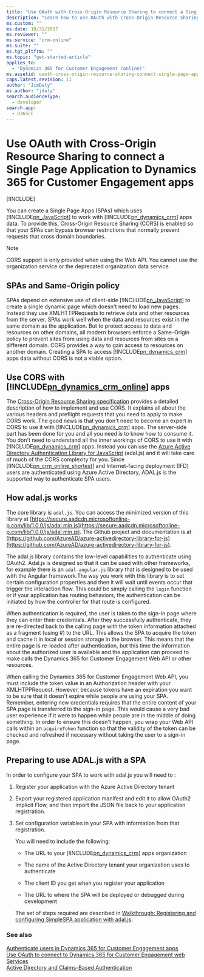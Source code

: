 ```yaml
---
title: "Use OAuth with Cross-Origin Resource Sharing to connect a Single Page Application (Developer Guide for Dynamics 365 for Customer Engagement apps)| MicrosoftDocs"
description: "Learn how to use OAuth with Cross-Origin Resource Sharing to connect a Single Page Application to Dynamics 365 for Customer Engagement apps"
ms.custom: ""
ms.date: 10/31/2017
ms.reviewer: ""
ms.service: "crm-online"
ms.suite: ""
ms.tgt_pltfrm: ""
ms.topic: "get-started-article"
applies_to: 
  - "Dynamics 365 for Customer Engagement (online)"
ms.assetid: oauth-cross-origin-resource-sharing-connect-single-page-application
caps.latest.revision: 11
author: "JimDaly"
ms.author: "jdaly"
search.audienceType: 
  - developer
search.app: 
  - D365CE
---
```

# Use OAuth with Cross-Origin Resource Sharing  to connect a Single Page Application  to Dynamics 365 for Customer Engagement apps

[!INCLUDE[](../includes/cc_applies_to_update_9_0_0.md)]

You can create a Single Page Apps (SPAs) which uses [!INCLUDE[pn_JavaScript](../includes/pn-javascript.md)] to work with [!INCLUDE[pn_dynamics_crm](../includes/pn-dynamics-crm.md)] apps data. To provide this, Cross-Origin Resource Sharing (CORS) is enabled so that your SPAs can bypass browser restrictions that normally prevent requests that cross domain boundaries.  
  
> [!NOTE]
>  CORS support is only provided when using the Web API. You cannot use the organization service or the deprecated organization data service.  
  
<a name="bkmk_Spas_and_same_origin_policy"></a>   
## SPAs and Same-Origin policy  
 SPAs depend on extensive use of client-side [!INCLUDE[pn_JavaScript](../includes/pn-javascript.md)] to create a single dynamic page which doesn't need to load new pages. Instead they use XMLHTTPRequests to retrieve data and other resources from the server. SPAs work well when the data and resources exist in the same domain as the application. But to protect access to data and resources on other domains, all modern browsers enforce a Same-Origin policy to prevent sites from using data and resources from sites on a different domain. CORS provides a way to gain access to resources on another domain. Creating a SPA to access [!INCLUDE[pn_dynamics_crm](../includes/pn-dynamics-crm.md)] apps data without CORS is not a viable option.  
  
<a name="bkmk_use_cors"></a>   
## Use CORS with [!INCLUDE[pn_dynamics_crm_online](../includes/pn-dynamics-crm-online.md)] apps
 The [Cross-Origin Resource Sharing specification](http://www.w3.org/TR/cors/) provides a detailed description of how to implement and use CORS. It explains all about the various headers and preflight requests that you need to apply to make CORS work. The good news is that you don't need to become an expert in CORS to use it with [!INCLUDE[pn_dynamics_crm](../includes/pn-dynamics-crm.md)] apps. The server-side part has been done for you and all you need is to know how to consume it.  You don't need to understand all the inner workings of CORS to use it with [!INCLUDE[pn_dynamics_crm](../includes/pn-dynamics-crm.md)] apps. Instead you can use the [Azure Active Directory Authentication Library for JavaScript](https://github.com/AzureAD/azure-activedirectory-library-for-js) (adal.js) and it will take care of much of the CORS complexity for you. Since [!INCLUDE[pn_crm_online_shortest](../includes/pn-crm-online-shortest.md)] and Internet-facing deployment (IFD) users are authenticated using Azure Active Directory, ADAL.js is the supported way to authenticate SPA users.  
  
<a name="bkmk_how_adaljs_works"></a>   
## How adal.js works  
 The core library is `adal.js`. You can access the minimized version of this library at [https://secure.aadcdn.microsoftonline-p.com/lib/1.0.0/js/adal.min.js](https://secure.aadcdn.microsoftonline-p.com/lib/1.0.0/js/adal.min.js). The Github project and documentation is at [https://github.com/AzureAD/azure-activedirectory-library-for-js](https://github.com/AzureAD/azure-activedirectory-library-for-js).  
  
 The adal.js library contains the low-level capabilities to authenticate using OAuth2. Adal.js is designed so that it can be used with other frameworks, for example there is an `adal-angular.js` library that is designed to be used with the Angular framework.The way you work with this library is to set certain configuration properties and then it will wait until events occur that trigger the interaction flow. This could be simply calling the `login` function or if your application has routing behaviors, the authentication can be initiated by how the controller for that route is configured.  
  
 When authentication is required, the user is taken to the sign-in page where they can enter their credentials. After they successfully authenticate, they are re-directed back to the calling page with the token information attached as a fragment (using #) to the URL. This allows the SPA to acquire the token and cache it in local or session storage in the browser. This means that the entire page is re-loaded after authentication, but this time the information about the authorized user is available and the application can proceed to make calls the Dynamics 365 for Customer Engagement Web API or other resources.  
  
 When calling the Dynamics 365 for Customer Engagement Web API, you must include the token value in an Authorization header with your XMLHTPPRequest. However, because tokens have an expiration you want to be sure that it doesn't expire while people are using your SPA. Remember, entering new credentials requires that the entire content of your SPA page is transferred to the sign-in page. This would cause a very bad user experience if it were to happen while people are in the middle of doing something. In order to ensure this doesn't happen, you wrap your Web API calls within an `acquireToken` function so that the validity of the token can be checked and refreshed if necessary without taking the user to a sign-in page.  
  
<a name="bkmk_preparing_to_use_adaljs"></a>   
## Preparing to use ADAL.js with a SPA  
 In order to configure your SPA to work with adal.js you will need to :  
  
1. Register your application with the Azure Active Directory tenant  
  
2. Export your registered application manifest and edit it to allow OAuth2 Implicit Flow, and then import the JSON file back to your application registration.  
  
3. Set configuration variables in your SPA with information from that registration.  
  
    You will need to include the following:  
  
   - The URL to your [!INCLUDE[pn_dynamics_crm](../includes/pn-dynamics-crm.md)] apps organization  
  
   - The name of the Active Directory tenant your organization uses to authenticate  
  
   - The client ID you get when you register your application  
  
   - The URL to where the SPA will be deployed or debugged during development  
  
   The set of steps required are described in [Walkthrough: Registering and configuring SimpleSPA application with adal.js](walkthrough-registering-configuring-simplespa-application-adal-js.md).  
  
### See also  
 [Authenticate users in Dynamics 365 for Customer Engagement apps](authenticate-users.md)   
 [Use OAuth to connect to Dynamics 365 for Customer Engagement web Services](connect-customer-engagement-web-services-using-oauth.md)   
 [Active Directory and Claims-Based Authentication](active-directory-claims-based-authentication.md)
